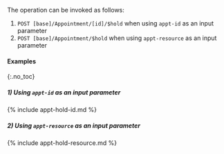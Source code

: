 

The operation can be invoked as follows:

1.  `POST [base]/Appointment/[id]/$hold`  when using `appt-id` as an input parameter
1.  `POST [base]/Appointment/$hold`  when using `appt-resource` as an input parameter

#### Examples
{:.no_toc}

##### 1) Using `appt-id` as an input parameter

{% include appt-hold-id.md %}

##### 2) Using `appt-resource` as an input parameter

{% include appt-hold-resource.md %}
